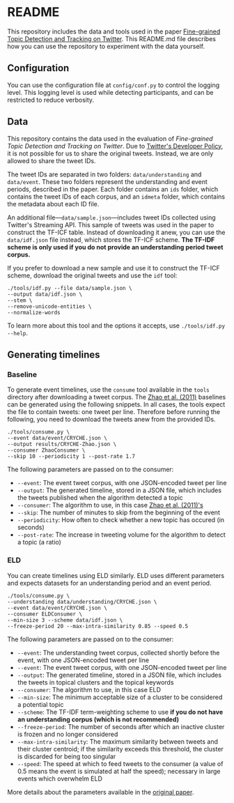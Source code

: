 # README

This repository includes the data and tools used in the paper [Fine-grained Topic Detection and Tracking on Twitter](https://www.scitepress.org/PublicationsDetail.aspx?ID=o+Iys1RHmPU=&t=1).
This README.md file describes how you can use the repository to experiment with the data yourself.

## Configuration

You can use the configuration file at `config/conf.py` to control the logging level.
This logging level is used while detecting participants, and can be restricted to reduce verbosity.

## Data

This repository contains the data used in the evaluation of _Fine-grained Topic Detection and Tracking on Twitter_.
Due to [Twitter's Developer Policy](https://developer.twitter.com/en/developer-terms/policy), it is not possible for us to share the original tweets.
Instead, we are only allowed to share the tweet IDs.

The tweet IDs are separated in two folders: `data/understanding` and `data/event`.
These two folders represent the understanding and event periods, described in the paper.
Each folder contains an `ids` folder, which contains the tweet IDs of each corpus, and an `idmeta` folder, which contains the metadata about each ID file.

An additional file—`data/sample.json`—includes tweet IDs collected using Twitter's Streaming API.
This sample of tweets was used in the paper to construct the TF-ICF table.
Instead of downloading it anew, you can use the `data/idf.json` file instead¸ which stores the TF-ICF scheme.
**The TF-IDF scheme is only used if you do not provide an understanding period tweet corpus.**

If you prefer to download a new sample and use it to construct the TF-ICF scheme, download the original tweets and use the `idf` tool:

    ./tools/idf.py --file data/sample.json \
    --output data/idf.json \
    --stem \
    --remove-unicode-entities \
    --normalize-words

To learn more about this tool and the options it accepts, use `./tools/idf.py --help`.

## Generating timelines

### Baseline

To generate event timelines, use the `consume` tool available in the `tools` directory after downloading a tweet corpus.
The [Zhao et al. (2011)](https://arxiv.org/abs/1106.4300) baselines can be generated using the following snippets.
In all cases, the tools expect the file to contain tweets: one tweet per line.
Therefore before running the following, you need to download the tweets anew from the provided IDs.

    ./tools/consume.py \
    --event data/event/CRYCHE.json \
    --output results/CRYCHE-Zhao.json \
    --consumer ZhaoConsumer \
    --skip 10 --periodicity 1 --post-rate 1.7

The following parameters are passed on to the consumer:

- `--event`: The event tweet corpus, with one JSON-encoded tweet per line
- `--output`: The generated timeline, stored in a JSON file, which includes the tweets published when the algorithm detected a topic
- `--consumer`: The algorithm to use, in this case [Zhao et al. (2011)'s](https://arxiv.org/abs/1106.4300)
- `--skip`: The number of minutes to skip from the beginning of the event
- `--periodicity`: How often to check whether a new topic has occured (in seconds)
-  `--post-rate`: The increase in tweeting volume for the algorithm to detect a topic (a ratio)

### ELD

You can create timelines using ELD similarly.
ELD uses different parameters and expects datasets for an understanding period and an event period.

    ./tools/consume.py \
    --understanding data/understanding/CRYCHE.json \
    --event data/event/CRYCHE.json \
    --consumer ELDConsumer \
    --min-size 3 --scheme data/idf.json \
    --freeze-period 20 --max-intra-similarity 0.85 --speed 0.5

The following parameters are passed on to the consumer:

- `--event`: The understanding tweet corpus, collected shortly before the event, with one JSON-encoded tweet per line
- `--event`: The event tweet corpus, with one JSON-encoded tweet per line
- `--output`: The generated timeline, stored in a JSON file, which includes the tweets in topical clusters and the topical keywords
- `--consumer`: The algorithm to use, in this case ELD
- `--min-size`: The minimum acceptable size of a cluster to be considered a potential topic
- `--scheme`: The TF-IDF term-weighting scheme to use **if you do not have an understanding corpus (which is not recommended)**
- `--freeze-period`: The number of seconds after which an inactive cluster is frozen and no longer considered
- `--max-intra-similarity`: The maximum similarity between tweets and their cluster centroid; if the similarity exceeds this threshold, the cluster is discarded for being too singular
- `--speed`: The speed at which to feed tweets to the consumer (a value of 0.5 means the event is simulated at half the speed); necessary in large events which overwhelm ELD

More details about the parameters available in the [original paper](https://www.scitepress.org/PublicationsDetail.aspx?ID=o+Iys1RHmPU=&t=1).
